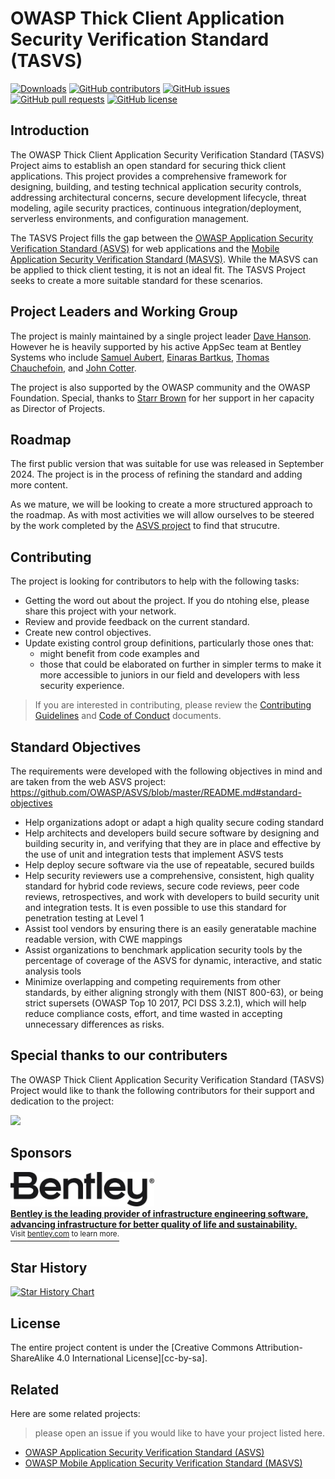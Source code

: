  # OWASP Thick Client Application Security Verification Standard (TASVS)
[![Downloads](https://img.shields.io/github/downloads/owasp/www-project-thick-client-application-security-verification-standard/total?logo=github&logoColor=white&style=flat-square)](https://github.com/owasp/www-project-thick-client-application-security-verification-standard/releases)
[![GitHub contributors](https://img.shields.io/github/contributors/owasp/www-project-thick-client-application-security-verification-standard)](https://github.com/owasp/www-project-thick-client-application-security-verification-standard/graphs/contributors)
[![GitHub issues](https://img.shields.io/github/issues/owasp/www-project-thick-client-application-security-verification-standard)](https://github.com/owasp/www-project-thick-client-application-security-verification-standard/issues)
[![GitHub pull requests](https://img.shields.io/github/issues-pr/owasp/www-project-thick-client-application-security-verification-standard)](https://github.com/owasp/www-project-thick-client-application-security-verification-standard/pulls)
[![GitHub license](https://img.shields.io/github/license/owasp/www-project-thick-client-application-security-verification-standard)](https://github.com/owasp/www-project-thick-client-application-security-verification-standard/blob/main/LICENSE)


 
## Introduction
The OWASP Thick Client Application Security Verification Standard (TASVS) Project aims to establish an open standard for securing thick client applications. This project provides a comprehensive framework for designing, building, and testing technical application security controls, addressing architectural concerns, secure development lifecycle, threat modeling, agile security practices, continuous integration/deployment, serverless environments, and configuration management.

The TASVS Project fills the gap between the [OWASP Application Security Verification Standard (ASVS)](https://github.com/OWASP/ASVS) for web applications and the [Mobile Application Security Verification Standard (MASVS)](https://github.com/OWASP/owasp-masvs). While the MASVS can be applied to thick client testing, it is not an ideal fit. The TASVS Project seeks to create a more suitable standard for these scenarios.

## Project Leaders and Working Group

The project is mainly maintained by a single project leader [Dave Hanson](https://github.com/JeffreyShran). However he is heavily supported by his active AppSec team at Bentley Systems who include [Samuel Aubert](https://github.com/matreurai), [Einaras Bartkus](https://github.com/eb-bsi), [Thomas Chauchefoin](https://www.linkedin.com/in/thomaschauchefoin), and [John Cotter](https://www.linkedin.com/in/john-cotter-40338612/).

The project is also supported by the OWASP community and the OWASP Foundation. Special, thanks to [Starr Brown](https://github.com/mamicidal) for her support in her capacity as Director of Projects.

## Roadmap

The first public version that was suitable for use was released in September 2024. The project is in the process of refining the standard and adding more content.

As we mature, we will be looking to create a more structured approach to the roadmap. As with most activities we will allow ourselves to be steered by the work completed by the [ASVS project](https://github.com/OWASP/ASVS/wiki/Roadmap-to-version-5.0) to find that strucutre.



## Contributing

The project is looking for contributors to help with the following tasks:

- Getting the word out about the project. If you do ntohing else, please share this project with your network.
- Review and provide feedback on the current standard.
- Create new control objectives.
- Update existing control group definitions, particularly those ones that:
  - might benefit from code examples and 
  - those that could be elaborated on further in simpler terms to make it more accessible to juniors in our field and developers with less security experience.

> If you are interested in contributing, please review the [Contributing Guidelines](CONTRIBUTING.md) and [Code of Conduct](CODE_OF_CONDUCT.md) documents.

## Standard Objectives

The requirements were developed with the following objectives in mind and are taken from the web ASVS project: https://github.com/OWASP/ASVS/blob/master/README.md#standard-objectives

* Help organizations adopt or adapt a high quality secure coding standard
* Help architects and developers build secure software by designing and building security in, and verifying that they are in place and effective by the use of unit and integration tests that implement ASVS tests
* Help deploy secure software via the use of repeatable, secured builds
* Help security reviewers use a comprehensive, consistent, high quality standard for hybrid code reviews, secure code reviews, peer code reviews, retrospectives, and work with developers to build security unit and integration tests. It is even possible to use this standard for penetration testing at Level 1
* Assist tool vendors by ensuring there is an easily generatable machine readable version, with CWE mappings
* Assist organizations to benchmark application security tools by the percentage of coverage of the ASVS for dynamic, interactive, and static analysis tools
* Minimize overlapping and competing requirements from other standards, by either aligning strongly with them (NIST 800-63), or being strict supersets (OWASP Top 10 2017, PCI DSS 3.2.1), which will help reduce compliance costs, effort, and time wasted in accepting unnecessary differences as risks.

## Special thanks to our contributers

The OWASP Thick Client Application Security Verification Standard (TASVS) Project would like to thank the following contributors for their support and dedication to the project:

<a href="https://github.com/OWASP/www-project-thick-client-application-security-verification-standard/graphs/contributors">
  <img src="https://contrib.rocks/image?repo=OWASP/www-project-thick-client-application-security-verification-standard" />
</a>

## Sponsors

<a href="https://www.bentley.com/company/about-us/">
  <div>
    <img src="assets\images\BentleyLOGO_BLK_type.jpg" width="230" alt="Bentley Systems" />
  </div>
  <b>
    Bentley is the leading provider of infrastructure engineering software, advancing infrastructure for better quality of life and sustainability.
  </b>
  <div>
    <sup>Visit <u>bentley.com</u> to learn more.</sup>
  </div>
</a>

## Star History

[![Star History Chart](https://api.star-history.com/svg?repos=OWASP/www-project-thick-client-application-security-verification-standard&type=Date)](https://star-history.com/#OWASP/www-project-thick-client-application-security-verification-standard&Date)

## License

The entire project content is under the [Creative Commons Attribution-ShareAlike 4.0 International License][cc-by-sa].

## Related

Here are some related projects:
> please open an issue if you would like to have your project listed here.

- [OWASP Application Security Verification Standard (ASVS)](https://github.com/OWASP/ASVS)
- [OWASP Mobile Application Security Verification Standard (MASVS)](https://github.com/OWASP/owasp-masvs)